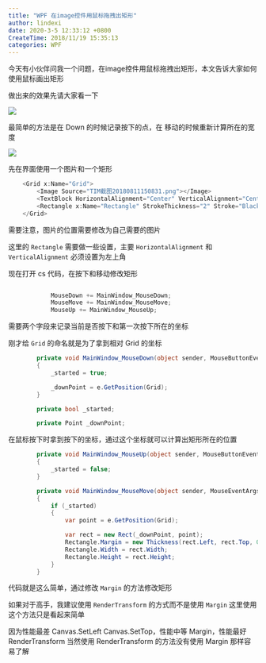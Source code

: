 ```yaml
---
title: "WPF 在image控件用鼠标拖拽出矩形"
author: lindexi
date: 2020-3-5 12:33:12 +0800
CreateTime: 2018/11/19 15:35:13
categories: WPF
---
```


今天有小伙伴问我一个问题，在image控件用鼠标拖拽出矩形，本文告诉大家如何使用鼠标画出矩形

<!--more-->


<!-- CreateTime:2018/11/19 15:35:13 -->



做出来的效果先请大家看一下

<!-- ![](image/WPF 在image控件用鼠标拖拽出矩形/WPF 在image控件用鼠标拖拽出矩形.gif) -->

![](http://image.acmx.xyz/lindexi%2F2018811152153967)

最简单的方法是在 Down 的时候记录按下的点，在 移动的时候重新计算所在的宽度

<!-- ![](image/WPF 在image控件用鼠标拖拽出矩形/WPF 在image控件用鼠标拖拽出矩形0.png) -->

![](http://image.acmx.xyz/lindexi%2F201881115410158)

先在界面使用一个图片和一个矩形

```csharp
    <Grid x:Name="Grid">
        <Image Source="TIM截图20180811150831.png"></Image>
        <TextBlock HorizontalAlignment="Center" VerticalAlignment="Center">欢迎访问我博客 http://lindexi.oschina.io </TextBlock>
        <Rectangle x:Name="Rectangle" StrokeThickness="2" Stroke="Black" HorizontalAlignment="Left" VerticalAlignment="Top"></Rectangle>
    </Grid>
```

需要注意，图片的位置需要修改为自己需要的图片

这里的 `Rectangle` 需要做一些设置，主要 `HorizontalAlignment` 和 `VerticalAlignment` 必须设置为左上角

现在打开 cs 代码，在按下和移动修改矩形

```csharp

            MouseDown += MainWindow_MouseDown;
            MouseMove += MainWindow_MouseMove;
            MouseUp += MainWindow_MouseUp;
```

需要两个字段来记录当前是否按下和第一次按下所在的坐标

刚才给 `Grid` 的命名就是为了拿到相对 Grid 的坐标

```csharp
        private void MainWindow_MouseDown(object sender, MouseButtonEventArgs e)
        {
            _started = true;

            _downPoint = e.GetPosition(Grid);
        }

        private bool _started;

        private Point _downPoint;
```

在鼠标按下时拿到按下的坐标，通过这个坐标就可以计算出矩形所在的位置

```csharp
        private void MainWindow_MouseUp(object sender, MouseButtonEventArgs e)
        {
            _started = false;
        }

        private void MainWindow_MouseMove(object sender, MouseEventArgs e)
        {
            if (_started)
            {
                var point = e.GetPosition(Grid);

                var rect = new Rect(_downPoint, point);
                Rectangle.Margin = new Thickness(rect.Left, rect.Top, 0, 0);
                Rectangle.Width = rect.Width;
                Rectangle.Height = rect.Height;
            }
        }
```

代码就是这么简单，通过修改 `Margin` 的方法修改矩形

如果对于高手，我建议使用 `RenderTransform` 的方式而不是使用 `Margin` 这里使用这个方法只是看起来简单

因为性能最差 Canvas.SetLeft Canvas.SetTop，性能中等 Margin，性能最好 RenderTransform 当然使用 RenderTransform 的方法没有使用 Margin 那样容易了解



